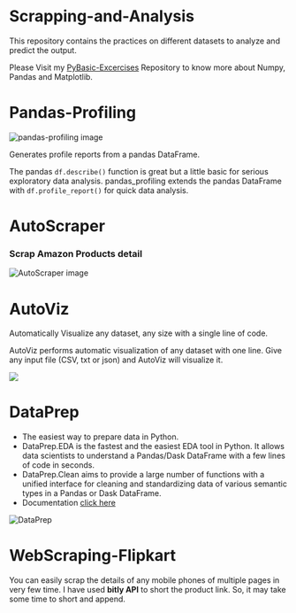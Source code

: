# Scrapping-and-Analysis
This repository contains the practices on different datasets to analyze and predict the output. 

Please Visit my [PyBasic-Excercises](https://github.com/krishn-kant-raj/PyBasic-Excercises) Repository to know more about Numpy, Pandas and Matplotlib.

# Pandas-Profiling
<img title="Pandas-profiling" alt="pandas-profiling image" src="https://camo.githubusercontent.com/8a45c0936d6113b12b7b32942f448270eda8f714665ba8629f36c291f0ccd5fd/68747470733a2f2f70616e6461732d70726f66696c696e672e6769746875622e696f2f70616e6461732d70726f66696c696e672f646f63732f6173736574732f6c6f676f5f6865616465722e706e67">

Generates profile reports from a pandas DataFrame.

The pandas `df.describe()` function is great but a little basic for serious exploratory data analysis. pandas_profiling extends the pandas DataFrame with `df.profile_report()` for quick data analysis.

# AutoScraper
### Scrap Amazon Products detail
<img title="AutoScraper" alt="AutoScraper image" src="https://warehouse-camo.ingress.cmh1.psfhosted.org/a6c8068e7edb22551fc5e3a2459f456a0dc04ddd/68747470733a2f2f757365722d696d616765732e67697468756275736572636f6e74656e742e636f6d2f31373838313631322f39313936383038332d35656539323038302d656432392d313165612d383265632d6439396563383533363761352e706e67">

# AutoViz

Automatically Visualize any dataset, any size with a single line of code.

AutoViz performs automatic visualization of any dataset with one line. Give any input file (CSV, txt or json) and AutoViz will visualize it.

<img src="https://github.com/AutoViML/AutoViz/raw/master/logo.png">

# DataPrep
- The easiest way to prepare data in Python.
- DataPrep.EDA is the fastest and the easiest EDA tool in Python. It allows data scientists to understand a Pandas/Dask DataFrame with a few lines of code in seconds.
- DataPrep.Clean aims to provide a large number of functions with a unified interface for cleaning and standardizing data of various semantic types in a Pandas or Dask DataFrame.
- Documentation [click here](https://docs.dataprep.ai/index.html)
<img alt="DataPrep" src="https://warehouse-camo.ingress.cmh1.psfhosted.org/0fabcfe7686849b102fbe784f9e6313ec2543ce0/68747470733a2f2f6769746875622e636f6d2f7366752d64622f64617461707265702f7261772f646576656c6f702f6173736574732f6c6f676f2e706e67">

# WebScraping-Flipkart
You can easily scrap the details of any mobile phones of multiple pages in very few time. I have used **bitly API** to short the product link. So, it may take some time to short and append. 
